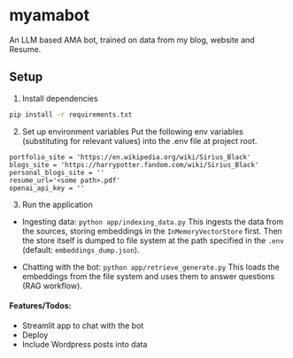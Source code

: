 # myamabot
An LLM based AMA bot, trained on data from my blog, website and Resume.

## Setup

1. Install dependencies
```bash
pip install -r requirements.txt
```

2. Set up environment variables
Put the following env variables (substituting for relevant values) into the .env file at project root.
```
portfolio_site = 'https://en.wikipedia.org/wiki/Sirius_Black'
blogs_site = 'https://harrypotter.fandom.com/wiki/Sirius_Black'
personal_blogs_site = ''
resume_url='<some path>.pdf'
openai_api_key = ''
```

3. Run the application
- Ingesting data: `python app/indexing_data.py`
This ingests the data from the sources, storing embeddings in the `InMemoryVectorStore` first. Then the store itself is dumped to file system at the path specified in the `.env` (default: `embeddings_dump.json`).

- Chatting with the bot: `python app/retrieve_generate.py`
This loads the embeddings from the file system and uses them to answer questions (RAG workflow).

#### Features/Todos:
- Streamlit app to chat with the bot
- Deploy 
- Include Wordpress posts into data
